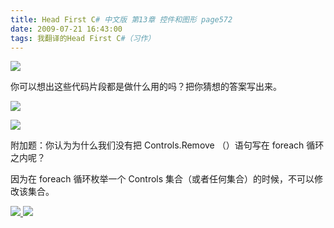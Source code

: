 ```yaml
---
title: Head First C# 中文版 第13章 控件和图形 page572
date: 2009-07-21 16:43:00
tags: 我翻译的Head First C#（习作）
---
```

![](https://p-blog.csdn.net/images/p_blog_csdn_net/cuipengfei1/EntryImages/20090721/2009-07-21_16-31-38.jpg)

你可以想出这些代码片段都是做什么用的吗？把你猜想的答案写出来。

  

![](https://p-blog.csdn.net/images/p_blog_csdn_net/cuipengfei1/EntryImages/20090721/2009-07-21_16-32-13.jpg)

![](https://p-blog.csdn.net/images/p_blog_csdn_net/cuipengfei1/EntryImages/20090721/2009-07-21_16-32-32.jpg)

附加题：你认为为什么我们没有把  Controls.Remove  （）语句写在  foreach  循环之内呢？

因为在  foreach  循环枚举一个  Controls  集合（或者任何集合）的时候，不可以修改该集合。



[ ![](https://profile.csdnimg.cn/5/2/5/3_cuipengfei1)
![](https://g.csdnimg.cn/static/user-reg-year/1x/11.png)
](https://blog.csdn.net/cuipengfei1)





